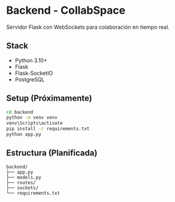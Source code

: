 # Backend - CollabSpace

Servidor Flask con WebSockets para colaboración en tiempo real.

## Stack
- Python 3.10+
- Flask
- Flask-SocketIO
- PostgreSQL

## Setup (Próximamente)
```bash
cd backend
python -m venv venv
venv\Scripts\activate
pip install -r requirements.txt
python app.py
```

## Estructura (Planificada)
```
backend/
├── app.py
├── models.py
├── routes/
├── sockets/
└── requirements.txt
```
